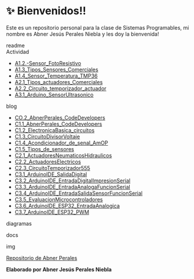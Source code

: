 # :sparkles: Bienvenidos!!
Este es un repositorio personal para la clase de Sistemas Programables, mi nombre es Abner Jesús Perales Niebla y les doy la bienvenida!

readme  
Actividad
  - [A1.2.-Sensor_FotoResistivo](https://github.com/AbnerPerales19/SistemasProgramables_AbnerPerales/blob/master/Actividad/A1.2.-Sensor_FotoResistivo.md)
  - [A1.3_Tipos_Sensores_Comerciales](https://github.com/AbnerPerales19/SistemasProgramables_AbnerPerales/blob/master/Actividad/A1.3_Tipos_Sensores_Comerciales.md)
  - [A1.4_Sensor_Temperatura_TMP36](https://github.com/AbnerPerales19/SistemasProgramables_AbnerPerales/blob/master/Actividad/A1.4_Sensor_Temperatura_TMP36.md)
  - [A2.1_Tipos_actuadores_Comerciales](https://github.com/AbnerPerales19/SistemasProgramables_AbnerPerales/blob/master/Actividad/A2.1_Tipos_actuadores_Comerciales.md)
  - [A2.2_Circuito_temporizador_actuador](https://github.com/AbnerPerales19/SistemasProgramables_AbnerPerales/blob/master/Actividad/A2.2_Circuito_temporizador_actuador.md)
  - [A3.1_Arduino_SensorUltrasonico](https://github.com/AbnerPerales19/SistemasProgramables_AbnerPerales/blob/master/Actividad/A3.1_Arduino_SensorUltrasonico.md)
  
blog
  - [CO.2_AbnerPerales_CodeDevelopers](https://github.com/AbnerPerales19/SistemasProgramables_AbnerPerales/blob/master/blog/CO.2_AbnerPerales_CodeDevelopers.md)
  - [C1.1_AbnerPerales_CodeDevelopers](https://github.com/AbnerPerales19/SistemasProgramables_AbnerPerales/blob/master/blog/C1.1_AbnerPerales_CodeDevelopers.md)
  - [C1.2_ElectronicaBasica_circuitos](https://github.com/AbnerPerales19/SistemasProgramables_AbnerPerales/blob/master/blog/C1.2_ElectronicaBasica_circuitos.md)
  - [C1.3_CircuitoDivisorVoltaje](https://github.com/AbnerPerales19/SistemasProgramables_AbnerPerales/blob/master/blog/C1.3_CircuitoDivisorVoltaje.md)
  - [C1.4_Acondicionador_de_senal_AmOP](https://github.com/AbnerPerales19/SistemasProgramables_AbnerPerales/blob/master/blog/C1.4_Acondicionador_de_senal_AmOP.md)
  - [C1.5_Tipos_de_sensores](https://github.com/AbnerPerales19/SistemasProgramables_AbnerPerales/blob/master/blog/C1.5_Tipos_de_sensores.md)
  - [C2.1_ActuadoresNeumaticosHidraulicos](https://github.com/AbnerPerales19/SistemasProgramables_AbnerPerales/blob/master/blog/C2.1_ActuadoresNeumaticosHidraulicos.md)
  - [C2.2_ActuadoresElectricos](https://github.com/AbnerPerales19/SistemasProgramables_AbnerPerales/blob/master/blog/C2.2_ActuadoresElectricos.md)
  - [C2.3_CircuitoTemporizador555](https://github.com/AbnerPerales19/SistemasProgramables_AbnerPerales/blob/master/blog/C2.3_CircuitoTemporizador555.md)
  - [C3.1_ArduinoIDE_SalidaDigital](https://github.com/AbnerPerales19/SistemasProgramables_AbnerPerales/blob/master/blog/C3.1_ArduinoIDE_SalidaDigital.md)
  - [C3.2_ArduinoIDE_EntradaDigitalImpresionSerial](https://github.com/AbnerPerales19/SistemasProgramables_AbnerPerales/blob/master/blog/C3.2_ArduinoIDE_EntradaDigitalImpresionSerial.md)
  - [C3.3_ArduinoIDE_EntradaAnalogaFuncionSerial](https://github.com/AbnerPerales19/SistemasProgramables_AbnerPerales/blob/master/blog/C3.3_ArduinoIDE_EntradaAnalogaFuncionSerial.md)
  - [C3.4_ArduinoIDE_EntradaSalidaSensorFuncionSerial](https://github.com/AbnerPerales19/SistemasProgramables_AbnerPerales/blob/master/blog/C3.4_ArduinoIDE_EntradaSalidaSensorFuncionSerial.md)
  - [C3.5_EvaluacionMicrocontroladores](https://github.com/AbnerPerales19/SistemasProgramables_AbnerPerales/blob/master/blog/C3.5_EvaluacionMicrocontroladores.md)
  - [C3.6_ArduinoIDE_ESP32_EntradaAnalogica](https://github.com/AbnerPerales19/SistemasProgramables_AbnerPerales/blob/master/blog/C3.6_ArduinoIDE_ESP32_EntradaAnalogica.md)
  - [C3.7_ArduinoIDE_ESP32_PWM](https://github.com/AbnerPerales19/SistemasProgramables_AbnerPerales/blob/master/blog/C3.7_ArduinoIDE_ESP32_PWM.md)

diagramas

docs

img





[Repositorio de Abner Perales](https://github.com/AbnerPerales19/SistemasProgramables_AbnerPerales.git)

**Elaborado por Abner Jesús Perales Niebla**